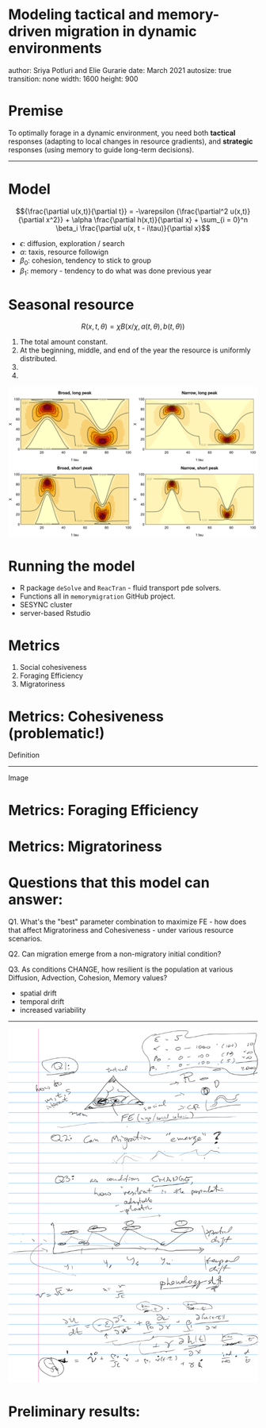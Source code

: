 Modeling tactical and memory-driven migration in dynamic environments
========================================================
author: Sriya Potluri and Elie Gurarie
date: March 2021
autosize: true
transition: none
width: 1600
height: 900


Premise
========================================================

To optimally forage in a dynamic environment, you need both **tactical** responses (adapting to local changes in resource gradients), and **strategic** responses (using memory to guide long-term decisions). 

***





Model
========================================================

$${\frac{\partial u(x,t)}{\partial t}} = -\varepsilon {\frac{\partial^2 u(x,t)}{\partial x^2}} + \alpha \frac{\partial h(x,t)}{\partial x} + \sum_{i = 0}^n \beta_i \frac{\partial u(x, t - i\tau)}{\partial x}$$

- $\epsilon$: diffusion, exploration / search
- $\alpha$: taxis, resource followign
- $\beta_0$: cohesion, tendency to stick to group
- $\beta_1$: memory - tendency to do what was done previous year

Seasonal resource
========================================================

$$R(x,t, \theta) = \chi B(x/\chi, a(t, \theta), b(t, \theta))$$

<!-- make short--> 

1. The total amount constant.
2. At the beginning, middle, and end of the year the resource is uniformly distributed. 
3. 
4. 


![](images/exampleResourcePlots-1.png)


Running the model 
==========================

- R package `deSolve` and `ReacTran` - fluid transport pde solvers.
- Functions all in `memorymigration` GitHub project. 
- SESYNC cluster 
- server-based Rstudio



Metrics
======================


1. Social cohesiveness
2. Foraging Efficiency
3. Migratoriness


Metrics: Cohesiveness (problematic!)
==========================

Definition 

***

Image


Metrics: Foraging Efficiency 
==========================



Metrics: Migratoriness
========================



Questions that this model can answer: 
======================


Q1. What's the "best" parameter combination to maximize FE - how does that affect Migratoriness and Cohesiveness - under various resource scenarios.

Q2. Can migration emerge from a non-migratory initial condition? 

Q3. As conditions CHANGE, how resilient is the population at various Diffusion, Advection, Cohesion, Memory values?  
- spatial drift
- temporal drift
- increased variability

***

![](images/brainstorm.png)


Preliminary results: 
================================


